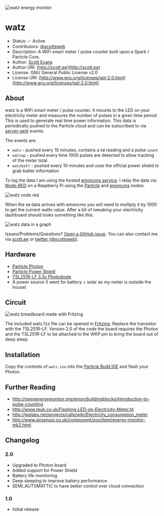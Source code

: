 ![watz energy monitor](https://scott.ee/images/watz.png)

# watz

* Status: ✅ Active
* Contributors: [@scottsweb](http://twitter.com/scottsweb)
* Description: A WiFi smart meter / pulse counter built upon a Spark / Particle Core.
* Author: [Scott Evans](http://scott.ee)
* Author URI: [http://scott.ee](http://scott.ee)
* License: GNU General Public License v2.0
* License URI: [http://www.gnu.org/licenses/gpl-2.0.html](http://www.gnu.org/licenses/gpl-2.0.html)

## About

watz is a WiFi smart meter / pulse counter. It mounts to the LED on your electricity meter and measures the number of pulses in a given time period. This is used to generate real time power information. This data is periodically pushed to the Particle cloud and can be subscribed to via [server-sent](https://docs.particle.io/reference/firmware/core/#particle-publish-) events.

The events are:

* `watz` - pushed every 10 minutes, contains a `kW` reading and a pulse `count`
* `watzup` - pushed every time 1000 pulses are detected to allow tracking of the meter total
* `watzbatt` - pushed every 10 minutes and uses the official power shield to grab batter information

To log the data I am using the hosted [emoncms service](http://emoncms.org). I relay the data via
[Node-RED](http://nodered.org/) on a Raspberry Pi using the [Particle](http://flows.nodered.org/node/node-red-contrib-particle) and [emoncms](http://flows.nodered.org/node/node-red-node-emoncms) nodes:

![watz node red](http://cloud.scott.ee/images/watz-node-red.png)

When the `kW` data arrives with emoncms you will need to multiply it by 1000 to get the current watts value. After a bit of tweaking your electricity dashboard should looks something like this:

![watz data in a graph](http://cloud.scott.ee/images/watz-output.png)

Issues/Problems/Questions? [Open a GitHub issue](https://github.com/scottsweb/watz/issues). You can also contact me via [scott.ee](http://scott.ee) or [twitter (@scottsweb)](http://twitter.com/scottsweb).

## Hardware

* [Particle Photon](https://www.particle.io/)
* [Particle Power Shield](https://docs.particle.io/datasheets/particle-shields/#power-shield)
* [TSL251R-LF 3.3v Photodiode](http://uk.farnell.com/ams/tsl251r-lf/photodiode-sensor-l-volts/dp/1182347)
* A power source (I went for battery + solar as my meter is outside the house)

## Circuit

![watz breadboard made with Fritzing](https://raw.githubusercontent.com/scottsweb/watz/master/watz.png)

The included watz.fzz file can be opened in [Fritzing](http://fritzing.org/). Replace the transistor with the TSL251R-LF. Version 2.0 of the code the board requires the Photon and the TSL251R-LF to be attached to the WKP pin to bring the board out of deep sleep.

## Installation

Copy the contents of `watz.ino` into the [Particle Build IDE](https://build.particle.io/build/) and flash your Photon.

## Further Reading

* http://openenergymonitor.org/emon/buildingblocks/introduction-to-pulse-counting
* http://www.reuk.co.uk/Flashing-LED-on-Electricity-Meter.ht
* http://jeelabs.net/projects/cafe/wiki/Electricity_consumption_meter
* http://www.airsensor.co.uk/component/zoo/item/energy-monitor-mk2.html

## Changelog

### 2.0
* Upgraded to Photon board
* Added support for Power Shield
* Battery life monitoring 
* Deep sleeping to improve battery performance
* SEMI_AUTOMATTIC to have better control over cloud connection

### 1.0
* Initial release
